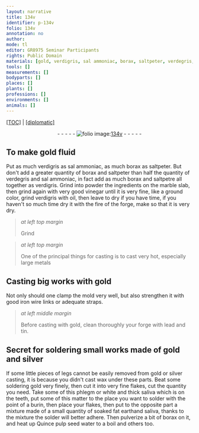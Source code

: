 ```yaml
---
layout: narrative
title: 134v
identifier: p-134v
folio: 134v
annotation: no
author:
mode: tl
editor: GR8975 Seminar Participants
rights: Public Domain
materials: [gold, verdigris, sal ammoniac, borax, saltpeter, verdegris, saltpetre, marble, vinegar, oil, lead, tin, silver, wax, saliva, earth, Quince pulp seed water]
tools: []
measurements: []
bodyparts: []
places: []
plants: []
professions: []
environments: []
animals: []
---
```


<p><a href="{{ site.baseurl }}/translation/" target="_blank">[TOC]</a> | <a href="{{ site.baseurl }}/texts/p-134v_tc/">[diplomatic]</a></p><div class="folio" align="center">- - - - - <a href="http://gallica.bnf.fr/ark:/12148/btv1b10500001g/f274.image" target="_blank"><img src="https://cu-mkp.github.io/2017-workshop-edition/assets/photo-icon.png" alt="folio image: " style="display:inline-block; margin-bottom:-3px;"/>134v</a> - - - - - </div>  
  

##  To make <span class="m">gold</span> fluid 

 
 Put as much <span class="m">verdigris</span> as <span class="m">sal ammoniac</span>, as much <span class="m">borax</span> as <span class="m">saltpeter</span>. But don't add a greater quantity of <span class="m">borax</span> and <span class="m">saltpeter</span> than half the quantity of <span class="m">verdegris</span> and <span class="m">sal ammoniac</span>, in fact add as much <span class="m">borax</span> and <span class="m">saltpetre</span> all together as <span class="m">verdigris</span>. Grind into powder the ingredients on the <span class="m">marble</span> slab, then grind again with very good <span class="m">vinegar</span> until it is very fine, like a ground color, grind <span class="m">verdigris</span> with <span class="m">oil</span>, then leave to dry if you have time, if you haven't so much time dry it with the fire of the forge, make so that it is very dry.
 
> *at left top margin*
> 
> 
>   Grind
 
> *at left top margin*
> 
> 
>   One of the principal things for casting is to cast very hot, especially large metals
 
 
  

##  Casting big works with <span class="m">gold</span>

 
 Not only should one clamp the mold very well, but also strengthen it with good iron wire links or adequate straps.
 
> *at left middle margin*
> 
> 
>   Before casting with gold, clean thoroughly your forge with <span class="m">lead</span> and <span class="m">tin</span>.
 
 
  

## Secret for soldering small works made of <span class="m">gold</span> and <span class="m">silver</span>

 
 If some little pieces of legs cannot be easily removed from <span class="m">gold</span> or <span class="m">silver</span> casting, it is because you didn't cast <span class="m">wax</span> under these parts. Beat some soldering <span class="m">gold</span> very finely, then cut it into very fine flakes, cut the quantity you need. Take some of this phlegm or white and thick <span class="m">saliva</span> which is on the teeth, put some of this matter to the place you want to solder with the point of a burin, then place your flakes, then put to the opposite part a mixture made of a small quantity of soaked fat <span class="m">earth</span>and <span class="m">saliva</span>, thanks to the mixture the solder will better adhere. Then pulverize a bit of <span class="m">borax</span> on it, and heat up <span class="m">Quince pulp seed water</span> to a boil and others too.
 
